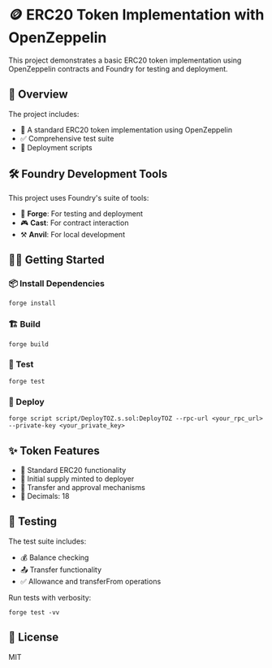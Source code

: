 # 🪙 ERC20 Token Implementation with OpenZeppelin

This project demonstrates a basic ERC20 token implementation using OpenZeppelin contracts and Foundry for testing and deployment.

## 🎯 Overview

The project includes:
- 💎 A standard ERC20 token implementation using OpenZeppelin
- ✅ Comprehensive test suite
- 🚀 Deployment scripts

## 🛠 Foundry Development Tools

This project uses Foundry's suite of tools:
- 🔨 **Forge**: For testing and deployment
- 🎮 **Cast**: For contract interaction
- ⚒️ **Anvil**: For local development

## 🏃‍♂️ Getting Started

### 📦 Install Dependencies

```shell
forge install
```

### 🏗️ Build

```shell
forge build
```

### 🧪 Test

```shell
forge test
```

### 🚀 Deploy

```shell
forge script script/DeployTOZ.s.sol:DeployTOZ --rpc-url <your_rpc_url> --private-key <your_private_key>
```

## ✨ Token Features

- 💫 Standard ERC20 functionality
- 🎁 Initial supply minted to deployer
- 💸 Transfer and approval mechanisms
- 🔢 Decimals: 18

## 🧪 Testing

The test suite includes:
- 💰 Balance checking
- 📤 Transfer functionality
- ✅ Allowance and transferFrom operations

Run tests with verbosity:
```shell
forge test -vv
```

## 📜 License

MIT
